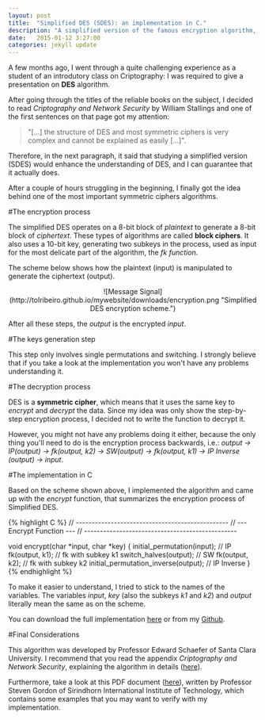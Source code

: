 ```yaml
---
layout: post
title:  "Simplified DES (SDES): an implementation in C."
description: "A simplified version of the famous encryption algorithm, DES."
date:   2015-01-12 3:27:00
categories: jekyll update
---
```

A few months ago, I went through a quite challenging experience as a student of an introdutory class on Criptography: I was required to give a presentation on **DES** algorithm.

After going through the titles of the reliable books on the subject, I decided to read *Criptography and Network Security* by William Stallings and one of the first sentences on that page got my attention: 

>"[...] the structure of DES and most symmetric ciphers is very complex and cannot be explained as easily [...]".

Therefore, in the next paragraph, it said that studying a simplified version (SDES) would enhance the understanding of DES, and I can guarantee that it actually does. 

After a couple of hours struggling in the beginning, I finally got the idea behind one of the most important symmetric ciphers algorithms.     

#The encryption process

The simplified DES operates on a 8-bit block of *plaintext* to generate a 8-bit block of *ciphertext*. These types of algorithms are called **block ciphers**. It also uses a 10-bit key, generating two subkeys in the process, used as input for the most delicate part of the algorithm, the *fk function*. <br>

The scheme below shows how the plaintext (input) is manipulated to generate the ciphertext (output).

<div style="text-align:center" markdown="1">
![Message Signal](http://tolribeiro.github.io/mywebsite/downloads/encryption.png "Simplified DES encryption scheme.")
</div>

After all these steps, the *output* is the encrypted *input*. 

#The keys generation step

This step only involves single permutations and switching. I strongly believe that if you take a look at the implementation you won't have any problems understanding it.

#The decryption process

DES is a **symmetric cipher**, which means that it uses the same key to *encrypt* and *decrypt* the data. Since my idea was only show the step-by-step encryption process, I decided not to write the function to decrypt it. 

However, you might not have any problems doing it either, because the only thing you'll need to do is the encryption process backwards, i.e.: *output -> IP(output) -> fk(output, k2) -> SW(output) -> fk(output, k1) -> IP Inverse (output) -> input*.

#The implementation in C

Based on the scheme shown above, I implemented the algorithm and came up with the *encrypt* function, that summarizes the encryption process of Simplified DES.  

{% highlight C %}
// ------------------------------------------------
// ---            Encrypt Function   		---
// ------------------------------------------------

void encrypt(char *input, char *key)
{
	initial_permutation(input); // IP
	fk(output, k1); // fk with subkey k1
	switch_halves(output);	// SW
	fk(output, k2); // fk with subkey k2
	initial_permutation_inverse(output); // IP Inverse
}
{% endhighlight %}

To make it easier to understand, I tried to stick to the names of the variables. The variables *input*, *key* (also the subkeys *k1* and *k2*) and *output* literally mean the same as on the scheme.

You can download the full implementation <a href="http://tolribeiro.github.io/mywebsite/downloads/sdes.c" target="_blank">here<a> or from my <a href="http://github.com/tolribeiro/simplified-des" target="_blank">Github<a>.

#Final Considerations

This algorithm was developed by Professor Edward Schaefer of Santa Clara University. I recommend that you read the appendix *Criptography and Network Security*, explaining the algorithm in details (<a href="http://mercury.webster.edu/aleshunas/COSC%205130/G-SDES.pdf" target="_blank">here</a>). 

Furthermore, take a look at this PDF document (<a href="http://ict.siit.tu.ac.th/~steven/css322y11s2/unprotected/CSS322Y11S2H01-DES-Examples.pdf" target="_blank">here</a>), written by Professor Steven Gordon of Sirindhorn International Institute of Technology, which contains some examples that you may want to verify with my implementation.
